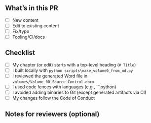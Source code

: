 ## What’s in this PR

<!-- Briefly describe the change: new chapter, edits, fix, tooling, etc. -->

- [ ] New content
- [ ] Edit to existing content
- [ ] Fix/typo
- [ ] Tooling/CI/docs

## Checklist

- [ ] My chapter (or edit) starts with a top-level heading (`# Title`)
- [ ] I built locally with `python scripts\make_volume0_from_md.py`
- [ ] I reviewed the generated Word file in `volumes/Volume_00_Source_Control.docx`
- [ ] I used code fences with languages (e.g., ```python)
- [ ] I avoided adding binaries to Git (except generated artifacts via CI)
- [ ] My changes follow the Code of Conduct

## Notes for reviewers (optional)

<!-- Anything you want reviewers to focus on or questions you have -->
